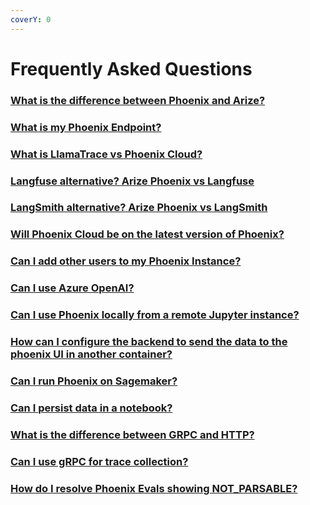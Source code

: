```yaml
---
coverY: 0
---
```


# Frequently Asked Questions

### [What is the difference between Phoenix and Arize?](what-is-the-difference-between-phoenix-and-arize.md)

### [What is my Phoenix Endpoint?](what-is-my-phoenix-endpoint.md)

### [What is LlamaTrace vs Phoenix Cloud?](what-is-llamatrace-vs-phoenix-cloud.md)

### [Langfuse alternative? Arize Phoenix vs Langfuse](langfuse-alternatives.md)

### [LangSmith alternative? Arize Phoenix vs LangSmith](langsmith-alternatives.md)

### [Will Phoenix Cloud be on the latest version of Phoenix?](will-phoenix-cloud-be-on-the-latest-version-of-phoenix.md)

### [Can I add other users to my Phoenix Instance?](can-i-add-other-users-to-my-phoenix-instance.md)

### [Can I use Azure OpenAI?](can-i-use-azure-openai.md)

### [Can I use Phoenix locally from a remote Jupyter instance?](can-i-use-phoenix-locally-from-a-remote-jupyter-instance.md)

### [How can I configure the backend to send the data to the phoenix UI in another container?](how-can-i-configure-the-backend-to-send-the-data-to-the-phoenix-ui-in-another-container.md)

### [Can I run Phoenix on Sagemaker?](./#can-i-run-phoenix-on-sagemaker)

### [Can I persist data in a notebook?](can-i-persist-data-in-a-notebook.md)

### [What is the difference between GRPC and HTTP?](what-is-the-difference-between-phoenix-and-arize.md)

### [Can I use gRPC for trace collection?](can-i-use-grpc-for-trace-collection.md)

### [How do I resolve Phoenix Evals showing NOT\_PARSABLE?](how-do-i-resolve-phoenix-evals-showing-not_parsable.md)
